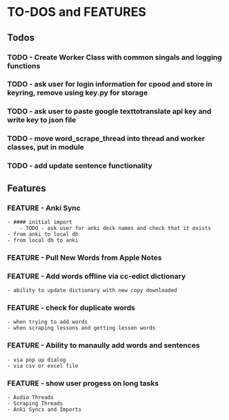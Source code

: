 # TO-DOS and FEATURES

## Todos

### TODO - Create Worker Class with common singals and logging functions

### TODO - ask user for login information for cpood and store in keyring, remove using key.py for storage

### TODO - ask user to paste google texttotranslate api key and write key to json file

### TODO - move word_scrape_thread into thread and worker classes, put in module

### TODO - add update sentence functionality

## Features

### FEATURE - Anki Sync

    - #### initial import
        - TODO - ask user for anki deck names and check that it exists
    - from anki to local db
    - from local db to anki

### FEATURE - Pull New Words from Apple Notes

### FEATURE - Add words offline via cc-edict dictionary

    - ability to update dictionary with new copy downloaded

### FEATURE - check for duplicate words

    - when trying to add words
    - when scraping lessons and getting lesson words

### FEATURE - Ability to manaully add words and sentences

    - via pop up dialog
    - via csv or excel file

### FEATURE - show user progess on long tasks

    - Audio Threads
    - Scraping Threads
    - Anki Syncs and Imports
